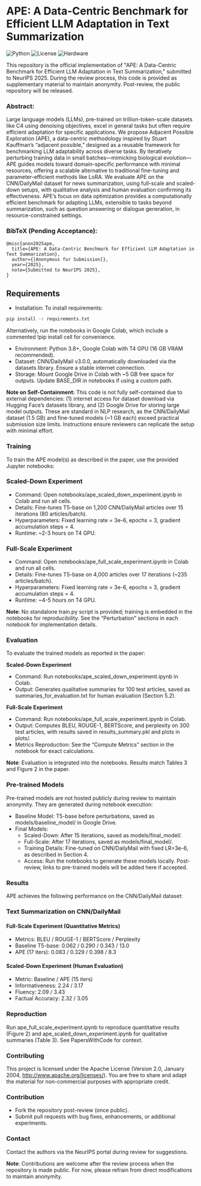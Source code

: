 # APE: A Data-Centric Benchmark for Efficient LLM Adaptation in Text Summarization

![Python](https://img.shields.io/badge/Python-3.8+-blue.svg)
![License](https://img.shields.io/badge/License-CC%20BY%204.0-green.svg)
![Hardware](https://img.shields.io/badge/Hardware-T4%20GPU-orange.svg)

This repository is the official implementation of "APE: A Data-Centric Benchmark for Efficient LLM Adaptation in Text Summarization," submitted to NeurIPS 2025. During the review process, this code is provided as supplementary material to maintain anonymity. Post-review, the public repository will be released.

### Abstract: 
Large language models (LLMs), pre-trained on trillion-token-scale datasets like C4 using denoising objectives, excel in general tasks but often require efficient adaptation for specific applications. We propose Adjacent Possible Exploration (APE), a data-centric methodology inspired by Stuart Kauffman’s “adjacent possible,” designed as a reusable framework for benchmarking LLM adaptability across diverse tasks. By iteratively perturbing training data in small batches—mimicking biological evolution—APE guides models toward domain-specific performance with minimal resources, offering a scalable alternative to traditional fine-tuning and parameter-efficient methods like LoRA. We evaluate APE on the CNN/DailyMail dataset for news summarization, using full-scale and scaled-down setups, with qualitative analysis and human evaluation confirming its effectiveness. APE’s focus on data optimization provides a computationally efficient benchmark for adapting LLMs, extensible to tasks beyond summarization, such as question answering or dialogue generation, in resource-constrained settings.

 ### BibTeX (Pending Acceptance):
 ```
 @misc{anon2025ape,
   title={APE: A Data-Centric Benchmark for Efficient LLM Adaptation in Text Summarization},
   author={[Anonymous for Submission]},
   year={2025},
   note={Submitted to NeurIPS 2025},
 }
 ```

## Requirements
- Installation: To install requirements:

```bash
pip install -r requirements.txt
```
Alternatively, run the notebooks in Google Colab, which include a commented !pip install cell for convenience.

- Environment: Python 3.8+, Google Colab with T4 GPU (16 GB VRAM recommended).
- Dataset: CNN/DailyMail v3.0.0, automatically downloaded via the datasets library. Ensure a stable internet connection.
- Storage: Mount Google Drive in Colab with ~5 GB free space for outputs. Update BASE_DIR in notebooks if using a custom path.

**Note on Self-Containment:** This code is not fully self-contained due to external dependencies: (1) internet access for dataset download via Hugging Face’s datasets library, and (2) Google Drive for storing large model outputs. These are standard in NLP research, as the CNN/DailyMail dataset (1.5 GB) and fine-tuned models (~1 GB each) exceed practical submission size limits. Instructions ensure reviewers can replicate the setup with minimal effort.

### Training
To train the APE model(s) as described in the paper, use the provided Jupyter notebooks:

### Scaled-Down Experiment
- Command: Open notebooks/ape_scaled_down_experiment.ipynb in Colab and run all cells.
- Details: Fine-tunes T5-base on 1,200 CNN/DailyMail articles over 15 iterations (80 articles/batch).
- Hyperparameters: Fixed learning rate = 3e-6, epochs = 3, gradient accumulation steps = 4.
- Runtime: ~2-3 hours on T4 GPU.
  
### Full-Scale Experiment
- Command: Open notebooks/ape_full_scale_experiment.ipynb in Colab and run all cells.
- Details: Fine-tunes T5-base on 4,000 articles over 17 iterations (~235 articles/batch).
- Hyperparameters: Fixed learning rate = 3e-6, epochs = 3, gradient accumulation steps = 4.
- Runtime: ~4-5 hours on T4 GPU.

**Note**: No standalone train.py script is provided; training is embedded in the notebooks for reproducibility. See the “Perturbation” sections in each notebook for implementation details.

### Evaluation
To evaluate the trained models as reported in the paper:

**Scaled-Down Experiment**
- Command: Run notebooks/ape_scaled_down_experiment.ipynb in Colab.
- Output: Generates qualitative summaries for 100 test articles, saved as summaries_for_evaluation.txt for human evaluation (Section 5.2).

**Full-Scale Experiment**
- Command: Run notebooks/ape_full_scale_experiment.ipynb in Colab.
- Output: Computes BLEU, ROUGE-1, BERTScore, and perplexity on 300 test articles, with results saved in results_summary.pkl and plots in plots/.
- Metrics Reproduction: See the “Compute Metrics” section in the notebook for exact calculations.

**Note**: Evaluation is integrated into the notebooks. Results match Tables 3 and Figure 2 in the paper.

### Pre-trained Models
Pre-trained models are not hosted publicly during review to maintain anonymity. They are generated during notebook execution:

- Baseline Model: T5-base before perturbations, saved as models/baseline_model/ in Google Drive.
- Final Models:
    - Scaled-Down: After 15 iterations, saved as models/final_model/.
    - Full-Scale: After 17 iterations, saved as models/final_model/.
    - Training Details: Fine-tuned on CNN/DailyMail with fixed LR=3e-6, as described in Section 4.
    - Access: Run the notebooks to generate these models locally. Post-review, links to pre-trained models will be added here if accepted.

### Results
APE achieves the following performance on the CNN/DailyMail dataset:

### Text Summarization on CNN/DailyMail
#### Full-Scale Experiment (Quantitative Metrics)
- Metrics:	BLEU	/ ROUGE-1 /	BERTScore	/ Perplexity
- Baseline T5-base:	0.062	/ 0.290 /	0.343 /	13.0
- APE (17 iters):	0.083	/ 0.329	/ 0.398	/ 8.3
  
#### Scaled-Down Experiment (Human Evaluation)
- Metric: 	Baseline /	APE (15 iters)
- Informativeness:	2.24	/ 3.17
- Fluency:	2.09	/ 3.43
- Factual Accuracy:	2.32	/ 3.05

### Reproduction 
Run ape_full_scale_experiment.ipynb to reproduce quantitative results (Figure 2) and ape_scaled_down_experiment.ipynb for qualitative summaries (Table 3). See PapersWithCode for context.

### Contributing
This project is licensed under the Apache License (Version 2.0, January 2004, http://www.apache.org/licenses/). You are free to share and adapt the material for non-commercial purposes with appropriate credit.

### Contribution
- Fork the repository post-review (once public).
- Submit pull requests with bug fixes, enhancements, or additional experiments.

### Contact
Contact the authors via the NeurIPS portal during review for suggestions.

**Note**: Contributions are welcome after the review process when the repository is made public. For now, please refrain from direct modifications to maintain anonymity.
